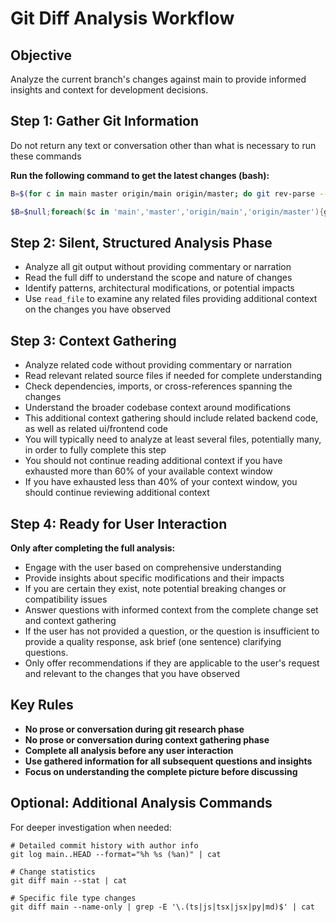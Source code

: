 # Git Diff Analysis Workflow

## Objective
Analyze the current branch's changes against main to provide informed insights and context for development decisions.

## Step 1: Gather Git Information
<important>Do not return any text or conversation other than what is necessary to run these commands</important>

**Run the following command to get the latest changes (bash):**
```bash
B=$(for c in main master origin/main origin/master; do git rev-parse --verify -q "$c" >/dev/null && echo "$c" && break; done); B=${B:-HEAD}; r(){ git branch --show-current; printf "=== STATUS ===\n"; git status --porcelain | cat; printf "=== COMMIT MESSAGES ===\n"; git log "$B"..HEAD --oneline | cat; printf "=== CHANGED FILES ===\n"; git diff "$B" --name-only | cat; printf "=== FULL DIFF ===\n"; git diff "$B" | cat; }; L=$(r | wc -l); if [ "$L" -gt 500 ]; then r > codey-git-analysis.temp && echo "::OUTPUT_FILE=codey-git-analysis.temp"; else r; fi
```

```powershell
$B=$null;foreach($c in 'main','master','origin/main','origin/master'){git rev-parse --verify -q $c *> $null;if($LASTEXITCODE -eq 0){$B=$c;break}};if(-not $B){$B='HEAD'};function r([string]$b){git rev-parse --abbrev-ref HEAD; '=== STATUS ==='; git status --porcelain | cat; '=== COMMIT MESSAGES ==='; git log "$b"..HEAD --oneline | cat; '=== CHANGED FILES ==='; git diff "$b" --name-only | cat; '=== FULL DIFF ==='; git diff "$b" | cat};$out=r $B|Out-String;$lines=($out -split "`r?`n").Count;if($lines -gt 500){$out|Set-Content -NoNewline codey-git-analysis.temp; '::OUTPUT_FILE=codey-git-analysis.temp'}else{$out}
```

## Step 2: Silent, Structured Analysis Phase
- Analyze all git output without providing commentary or narration
- Read the full diff to understand the scope and nature of changes
- Identify patterns, architectural modifications, or potential impacts
- Use `read_file` to examine any related files providing additional context on the changes you have observed

## Step 3: Context Gathering
- Analyze related code without providing commentary or narration
- Read relevant related source files if needed for complete understanding
- Check dependencies, imports, or cross-references spanning the changes
- Understand the broader codebase context around modifications
- This additional context gathering should include related backend code, as well as related ui/frontend code
- You will typically need to analyze at least several files, potentially many, in order to fully complete this step
- You should not continue reading additional context if you have exhausted more than 60% of your available context window
- If you have exhausted less than 40% of your context window, you should continue reviewing additional context

## Step 4: Ready for User Interaction
**Only after completing the full analysis:**
- Engage with the user based on comprehensive understanding
- Provide insights about specific modifications and their impacts
- If you are certain they exist, note potential breaking changes or compatibility issues
- Answer questions with informed context from the complete change set and context gathering
- If the user has not provided a question, or the question is insufficient to provide a quality response, ask brief (one sentence) clarifying questions.
- Only offer recommendations if they are applicable to the user's request and relevant to the changes that you have observed 

## Key Rules
- **No prose or conversation during git research phase**
- **No prose or conversation during context gathering phase**
- **Complete all analysis before any user interaction**
- **Use gathered information for all subsequent questions and insights**
- **Focus on understanding the complete picture before discussing**

## Optional: Additional Analysis Commands
For deeper investigation when needed:

```shell
# Detailed commit history with author info
git log main..HEAD --format="%h %s (%an)" | cat

# Change statistics
git diff main --stat | cat

# Specific file type changes
git diff main --name-only | grep -E '\.(ts|js|tsx|jsx|py|md)$' | cat

